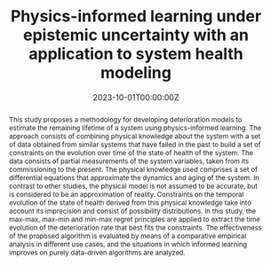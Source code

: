 ---
title: 'Physics-informed learning under epistemic uncertainty with an application to system health modeling'

authors:
- Luciano Sánchez
- admin
- José Otero
- Inés Couso

author_notes:
  - ''

date: '2023-10-01T00:00:00Z'
doi: '10.1016/j.ijar.2023.108988'

# Schedule page publish date (NOT publication's date).
publishDate: '2023-10-01T00:00:00Z'

# Publication type.
# Legend: 0 = Uncategorized; 1 = Conference paper; 2 = Journal article;
# 3 = Preprint / Working Paper; 4 = Report; 5 = Book; 6 = Book section;
# 7 = Thesis; 8 = Patent
publication_types: ["2"]

# Publication name and optional abbreviated publication name.
publication: In *International Journal of Approximate Reasoning*
publication_short: ""

abstract: This study proposes a methodology for developing deterioration models to estimate the remaining lifetime of a system using physics-informed learning. The approach consists of combining physical knowledge about the system with a set of data obtained from similar systems that have failed in the past to build a set of constraints on the evolution over time of the state of health of the system. The data consists of partial measurements of the system variables, taken from its commissioning to the present. The physical knowledge used comprises a set of differential equations that approximate the dynamics and aging of the system. In contrast to other studies, the physical model is not assumed to be accurate, but is considered to be an approximation of reality. Constraints on the temporal evolution of the state of health derived from this physical knowledge take into account its imprecision and consist of possibility distributions. In this study, the max-max, max-min and min-max regret principles are applied to extract the time evolution of the deterioration rate that best fits the constraints. The effectiveness of the proposed algorithm is evaluated by means of a comparative empirical analysis in different use cases, and the situations in which informed learning improves on purely data-driven algorithms are analyzed.


# Summary. An optional shortened abstract.
summary: This work proposes a methodology for developing deterioration models to estimate the remaining lifetime of a system using physics-informed learning (PIL).

tags:
- Source Themes
featured: false

# links:
# - name: ""
#   url: ""
url_pdf: https://www.sciencedirect.com/science/article/pii/S0951832023002351
url_code: 
url_dataset: ''
url_poster: ''
url_project: ''
url_slides: ''
url_source: ''
url_video: ''

# Featured image
# To use, add an image named `featured.jpg/png` to your page's folder. 
image:
  caption: ''
  focal_point: ""
  preview_only: false

# Associated Projects (optional).
#   Associate this publication with one or more of your projects.
#   Simply enter your project's folder or file name without extension.
#   E.g. `internal-project` references `content/project/internal-project/index.md`.
#   Otherwise, set `projects: []`.
projects: [PHM]

# Slides (optional).
#   Associate this publication with Markdown slides.
#   Simply enter your slide deck's filename without extension.
#   E.g. `slides: "example"` references `content/slides/example/index.md`.
#   Otherwise, set `slides: ""`.
slides: 
---